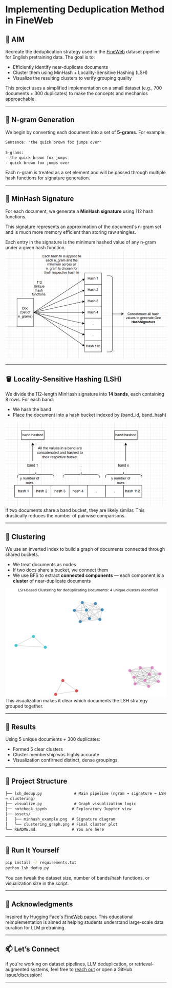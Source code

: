 # Implementing Deduplication Method in FineWeb

## 🎯 AIM

Recreate the deduplication strategy used in the [FineWeb](https://huggingface.co/papers/2404.07143) dataset pipeline for English pretraining data. The goal is to:

- Efficiently identify near-duplicate documents
- Cluster them using MinHash + Locality-Sensitive Hashing (LSH)
- Visualize the resulting clusters to verify grouping quality

This project uses a simplified implementation on a small dataset (e.g., 700 documents + 300 duplicates) to make the concepts and mechanics approachable.

---

## 🧱 N-gram Generation

We begin by converting each document into a set of **5-grams**. For example:

```text
Sentence: "the quick brown fox jumps over"

5-grams:
- the quick brown fox jumps
- quick brown fox jumps over
```

Each n-gram is treated as a set element and will be passed through multiple hash functions for signature generation.

---

## 🔐 MinHash Signature

For each document, we generate a **MinHash signature** using 112 hash functions.

This signature represents an approximation of the document's n-gram set and is much more memory efficient than storing raw shingles.



Each entry in the signature is the minimum hashed value of any n-gram under a given hash function.
![MinHash example](./assets/minhash_example.png)

---

## 🪣 Locality-Sensitive Hashing (LSH)

We divide the 112-length MinHash signature into **14 bands**, each containing 8 rows. For each band:

- We hash the band
- Place the document into a hash bucket indexed by (band\_id, band\_hash)

![Band example](./assets/band_example.png)
If two documents share a band bucket, they are likely similar. This drastically reduces the number of pairwise comparisons.

---

## 🧠 Clustering

We use an inverted index to build a graph of documents connected through shared buckets.

- We treat documents as nodes
- If two docs share a bucket, we connect them
- We use BFS to extract **connected components** — each component is a **cluster** of near-duplicate documents


![Clustering Output](./assets/deduplication_clusters.png)
This visualization makes it clear which documents the LSH strategy grouped together.

---

## 🧪 Results

Using 5 unique documents + 300 duplicates:

- Formed 5 clear clusters
- Cluster membership was highly accurate
- Visualization confirmed distinct, dense groupings

---

## 📁 Project Structure

```
├── lsh_dedup.py              # Main pipeline (ngram → signature → LSH → clustering)
├── visualize.py              # Graph visualization logic
├── notebook.ipynb           # Exploratory Jupyter view
├── assets/
│   ├── minhash_example.png  # Signature diagram
│   └── clustering_graph.png # Final cluster plot
└── README.md                # You are here
```

---

## 🚀 Run It Yourself

```bash
pip install -r requirements.txt
python lsh_dedup.py
```

You can tweak the dataset size, number of bands/hash functions, or visualization size in the script.

---

## 🙌 Acknowledgments

Inspired by Hugging Face's [FineWeb paper](https://huggingface.co/papers/2404.07143). This educational reimplementation is aimed at helping students understand large-scale data curation for LLM pretraining.

---

## 📫 Let’s Connect

If you're working on dataset pipelines, LLM deduplication, or retrieval-augmented systems, feel free to [reach out](https://www.linkedin.com/) or open a GitHub issue/discussion!

---

